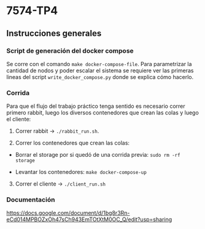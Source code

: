 # 7574-TP4

## Instrucciones generales 

### Script de generación del docker compose

Se corre con el comando `make docker-compose-file`. Para parametrizar la cantidad de nodos y poder escalar el sistema se requiere ver las primeras lineas del script `write_docker_compose.py` donde se explica cómo hacerlo.

### Corrida

Para que el flujo del trabajo práctico tenga sentido es necesario correr primero rabbit, luego los diversos contenedores que crean las colas y luego el cliente:

1. Correr rabbit -> `./rabbit_run.sh`.

2. Correr los contenedores que crean las colas:

- Borrar el storage por si quedó de una corrida previa: `sudo rm -rf storage`

- Levantar los contenedores: `make docker-compose-up`

3. Correr el cliente -> `./client_run.sh`

### Documentación

https://docs.google.com/document/d/1bg8r3Rn-eCd014MPBOZxOh47sCh943EmTOtXtM0OC_Q/edit?usp=sharing 
